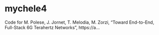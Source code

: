 # mychele4
Code for M. Polese, J. Jornet, T. Melodia, M. Zorzi, “Toward End-to-End, Full-Stack 6G Terahertz Networks”, https://a…
